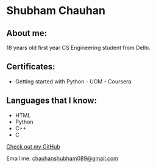 # Shubham Chauhan

## About me:

18 years old first year CS Engineering student from Delhi.

## Certificates:
- Getting started with Python - UOM - Coursera

## Languages that I know:

- HTML
- Python
- C++
- C




[Check out my GitHub](https://github.com/ShubhamSinghChauhan)

Email me: chauhanshubham089@gmail.com
